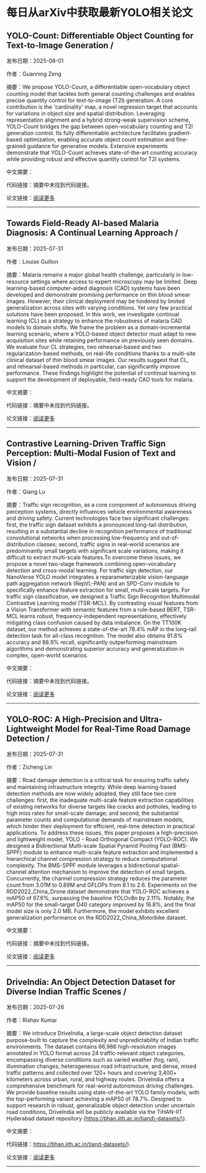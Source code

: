 # 每日从arXiv中获取最新YOLO相关论文


## YOLO\-Count: Differentiable Object Counting for Text\-to\-Image Generation / 

发布日期：2025-08-01

作者：Guanning Zeng

摘要：We propose YOLO\-Count, a differentiable open\-vocabulary object counting model that tackles both general counting challenges and enables precise quantity control for text\-to\-image \(T2I\) generation. A core contribution is the 'cardinality' map, a novel regression target that accounts for variations in object size and spatial distribution. Leveraging representation alignment and a hybrid strong\-weak supervision scheme, YOLO\-Count bridges the gap between open\-vocabulary counting and T2I generation control. Its fully differentiable architecture facilitates gradient\-based optimization, enabling accurate object count estimation and fine\-grained guidance for generative models. Extensive experiments demonstrate that YOLO\-Count achieves state\-of\-the\-art counting accuracy while providing robust and effective quantity control for T2I systems.

中文摘要：


代码链接：摘要中未找到代码链接。

论文链接：[阅读更多](http://arxiv.org/abs/2508.00728v1)

---


## Towards Field\-Ready AI\-based Malaria Diagnosis: A Continual Learning Approach / 

发布日期：2025-07-31

作者：Louise Guillon

摘要：Malaria remains a major global health challenge, particularly in low\-resource settings where access to expert microscopy may be limited. Deep learning\-based computer\-aided diagnosis \(CAD\) systems have been developed and demonstrate promising performance on thin blood smear images. However, their clinical deployment may be hindered by limited generalization across sites with varying conditions. Yet very few practical solutions have been proposed. In this work, we investigate continual learning \(CL\) as a strategy to enhance the robustness of malaria CAD models to domain shifts. We frame the problem as a domain\-incremental learning scenario, where a YOLO\-based object detector must adapt to new acquisition sites while retaining performance on previously seen domains. We evaluate four CL strategies, two rehearsal\-based and two regularization\-based methods, on real\-life conditions thanks to a multi\-site clinical dataset of thin blood smear images. Our results suggest that CL, and rehearsal\-based methods in particular, can significantly improve performance. These findings highlight the potential of continual learning to support the development of deployable, field\-ready CAD tools for malaria.

中文摘要：


代码链接：摘要中未找到代码链接。

论文链接：[阅读更多](http://arxiv.org/abs/2507.23648v1)

---


## Contrastive Learning\-Driven Traffic Sign Perception: Multi\-Modal Fusion of Text and Vision / 

发布日期：2025-07-31

作者：Qiang Lu

摘要：Traffic sign recognition, as a core component of autonomous driving perception systems, directly influences vehicle environmental awareness and driving safety. Current technologies face two significant challenges: first, the traffic sign dataset exhibits a pronounced long\-tail distribution, resulting in a substantial decline in recognition performance of traditional convolutional networks when processing low\-frequency and out\-of\-distribution classes; second, traffic signs in real\-world scenarios are predominantly small targets with significant scale variations, making it difficult to extract multi\-scale features.To overcome these issues, we propose a novel two\-stage framework combining open\-vocabulary detection and cross\-modal learning. For traffic sign detection, our NanoVerse YOLO model integrates a reparameterizable vision\-language path aggregation network \(RepVL\-PAN\) and an SPD\-Conv module to specifically enhance feature extraction for small, multi\-scale targets. For traffic sign classification, we designed a Traffic Sign Recognition Multimodal Contrastive Learning model \(TSR\-MCL\). By contrasting visual features from a Vision Transformer with semantic features from a rule\-based BERT, TSR\-MCL learns robust, frequency\-independent representations, effectively mitigating class confusion caused by data imbalance. On the TT100K dataset, our method achieves a state\-of\-the\-art 78.4% mAP in the long\-tail detection task for all\-class recognition. The model also obtains 91.8% accuracy and 88.9% recall, significantly outperforming mainstream algorithms and demonstrating superior accuracy and generalization in complex, open\-world scenarios.

中文摘要：


代码链接：摘要中未找到代码链接。

论文链接：[阅读更多](http://arxiv.org/abs/2507.23331v1)

---


## YOLO\-ROC: A High\-Precision and Ultra\-Lightweight Model for Real\-Time Road Damage Detection / 

发布日期：2025-07-31

作者：Zicheng Lin

摘要：Road damage detection is a critical task for ensuring traffic safety and maintaining infrastructure integrity. While deep learning\-based detection methods are now widely adopted, they still face two core challenges: first, the inadequate multi\-scale feature extraction capabilities of existing networks for diverse targets like cracks and potholes, leading to high miss rates for small\-scale damage; and second, the substantial parameter counts and computational demands of mainstream models, which hinder their deployment for efficient, real\-time detection in practical applications. To address these issues, this paper proposes a high\-precision and lightweight model, YOLO \- Road Orthogonal Compact \(YOLO\-ROC\). We designed a Bidirectional Multi\-scale Spatial Pyramid Pooling Fast \(BMS\-SPPF\) module to enhance multi\-scale feature extraction and implemented a hierarchical channel compression strategy to reduce computational complexity. The BMS\-SPPF module leverages a bidirectional spatial\-channel attention mechanism to improve the detection of small targets. Concurrently, the channel compression strategy reduces the parameter count from 3.01M to 0.89M and GFLOPs from 8.1 to 2.6. Experiments on the RDD2022\_China\_Drone dataset demonstrate that YOLO\-ROC achieves a mAP50 of 67.6%, surpassing the baseline YOLOv8n by 2.11%. Notably, the mAP50 for the small\-target D40 category improved by 16.8%, and the final model size is only 2.0 MB. Furthermore, the model exhibits excellent generalization performance on the RDD2022\_China\_Motorbike dataset.

中文摘要：


代码链接：摘要中未找到代码链接。

论文链接：[阅读更多](http://arxiv.org/abs/2507.23225v1)

---


## DriveIndia: An Object Detection Dataset for Diverse Indian Traffic Scenes / 

发布日期：2025-07-26

作者：Rishav Kumar

摘要：We introduce DriveIndia, a large\-scale object detection dataset purpose\-built to capture the complexity and unpredictability of Indian traffic environments. The dataset contains 66,986 high\-resolution images annotated in YOLO format across 24 traffic\-relevant object categories, encompassing diverse conditions such as varied weather \(fog, rain\), illumination changes, heterogeneous road infrastructure, and dense, mixed traffic patterns and collected over 120\+ hours and covering 3,400\+ kilometers across urban, rural, and highway routes. DriveIndia offers a comprehensive benchmark for real\-world autonomous driving challenges. We provide baseline results using state\-of\-the\-art YOLO family models, with the top\-performing variant achieving a mAP50 of 78.7%. Designed to support research in robust, generalizable object detection under uncertain road conditions, DriveIndia will be publicly available via the TiHAN\-IIT Hyderabad dataset repository \(https://tihan.iith.ac.in/tiand\-datasets/\).

中文摘要：


代码链接：https://tihan.iith.ac.in/tiand-datasets/).

论文链接：[阅读更多](http://arxiv.org/abs/2507.19912v2)

---

